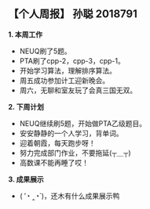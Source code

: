 ## 【个人周报】 孙聪 2018791
**1. 本周工作**
* NEUQ刷了5题。
* PTA刷了cpp-2，cpp-3，cpp-1。
* 开始学习算法，理解排序算法。
* 周五成功参加计工迎新晚会。
* 周六，无聊和室友玩了会真三国无双。

**2. 下周计划**
* NEUQ继续刷5题，开始做PTA乙级题目。
* 安安静静的一个人学习，背单词。
* 迎着朝霞，每天跑步呀！
* 努力完成部门作业，不要拖延(┬＿┬) 
* 高数课不能再睡了哎！

**3. 成果展示**
* ( ′◔ ‸◔`)，还木有什么成果展示鸭
